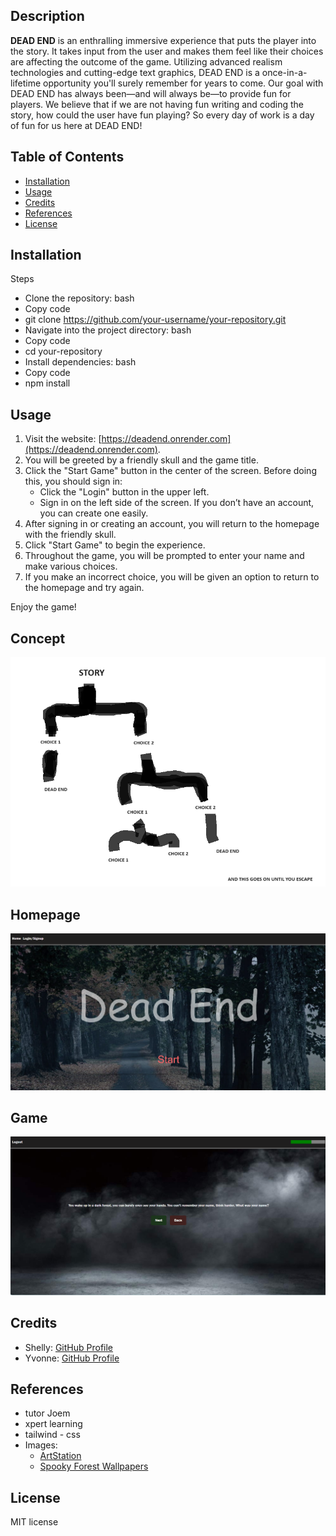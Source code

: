 ## Description

**DEAD END** is an enthralling immersive experience that puts the player into the story. It takes input from the user and makes them feel like their choices are affecting the outcome of the game. Utilizing advanced realism technologies and cutting-edge text graphics, DEAD END is a once-in-a-lifetime opportunity you'll surely remember for years to come. Our goal with DEAD END has always been—and will always be—to provide fun for players. We believe that if we are not having fun writing and coding the story, how could the user have fun playing? So every day of work is a day of fun for us here at DEAD END!

## Table of Contents

- [Installation](#installation)
- [Usage](#usage)
- [Credits](#credits)
- [References](#references)
- [License](#license)

## Installation

Steps
- Clone the repository:
bash
- Copy code
- git clone https://github.com/your-username/your-repository.git
- Navigate into the project directory:
bash
- Copy code
- cd your-repository
- Install dependencies:
bash
- Copy code
- npm install

## Usage

1. Visit the website: [https://deadend.onrender.com](https://deadend.onrender.com).
2. You will be greeted by a friendly skull and the game title.
3. Click the "Start Game" button in the center of the screen. Before doing this, you should sign in:
   - Click the "Login" button in the upper left.
   - Sign in on the left side of the screen. If you don’t have an account, you can create one easily.
4. After signing in or creating an account, you will return to the homepage with the friendly skull.
5. Click "Start Game" to begin the experience.
6. Throughout the game, you will be prompted to enter your name and make various choices.
7. If you make an incorrect choice, you will be given an option to return to the homepage and try again.

Enjoy the game!

## Concept

![alt text](client/public/images/CONCEPT.png)

## Homepage

![alt text](image-1.png)
## Game

![alt text](image.png)



## Credits

- Shelly: [GitHub Profile](https://github.com/namahage1)
- Yvonne: [GitHub Profile](https://github.com/yvonneewa)

## References
- tutor Joem
- xpert learning
- tailwind - css
- Images:
  - [ArtStation](https://www.artstation.com/)
  - [Spooky Forest Wallpapers](https://wallpapercave.com/spooky-forest-wallpapers)

## License
MIT license


